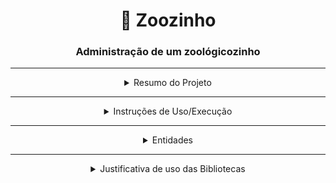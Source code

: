 <div align="center">

# 🦁 Zoozinho

### Administração de um zoológicozinho

</div>

---

<details><summary align="center">Resumo do Projeto</summary>

- Interface web desenvolvida com **React.js**, utilizando **HTML**, **CSS** e **JavaScript**
- Uma **Web API REST**, desenvolvida com **ASP.NET em C#**
- Persistência de dados com banco de dados **PostgreSQL**
- Integração entre front-end e back-end utilizando **requisições HTTP**
- Mapeamento objeto-relacional feito com **NHibernate**
- Funcionalidades para cadastro, listagem, atualização e remoção de:
  - Categorias
  - Espécies
  - Recintos
  - Habitats
  - Galpão (apenas Leitura e edição)
  - Animais (com criação de movimentações no editar)
- Relatórios interativos (de Galpão e Recintos) com gráficos utilizando **Recharts**

</details>

---


<details><summary align="center">Instruções de Uso/Execução</summary>

1) Tenha o GIT instalado:

```
https://git-scm.com/download/win
```

2) Tenha o SDK do DOTNET 8.0 instalado:

```
https://dotnet.microsoft.com/pt-br/download
```

3) Tenha o NPM instalado:

```
https://docs.npmjs.com/downloading-and-installing-node-js-and-npm
```

4) Tenha o driver do Postgresql instalado:

```
https://www.enterprisedb.com/downloads/postgres-postgresql-downloads
```

5) Tenha uma IDE para Postgresql instalada, recomendo o pgAdmin:

```
https://www.pgadmin.org/download/pgadmin-4-windows/
```

6) Caso tenha acabado de instalar algum dos itens acima, reinicie seu computador
7) Abra um terminal e clone o repositório:

```bash
git clone https://github.com/Vinicius-Brandi/Zoozinho.git
```

8) Acesse o diretório do repositório clonado:

```bash
cd .\Zoozinho\
```

9) Abra o diretório atual no Explorador de Arquivos pra facilitar a explicação:

```bash
explorer .
```

10) Existe uma pasta de script seguindo o caminho Zoozinho/ZooConsole/Database, abrir tanto o script como os inserts em bloco de notas

11) Abra sua IDE do Postgresql (pgAdmin)
12) Confirme que exista um servidor assim:

- Nome: localhost
- Host: 127.0.0.1
- Porta: 5432
- Senha: 1234 _(Tudo é padrão menos essa senha, garanta que esteja assim)_

13) Conecte-se ao servidor registrado crie um banco de dados com nome = postgres (meio de algum software como DBEAVER(de preferência)
    
14) Crie um script e coloque nele o script que que está no banco de dados, pegue todo ele com o mouse e dê ctrl+enter
    
15) Depois coloque os inserts no script, pegue todo ele com o mouse e dê ctrl+enter
    
16) Abra o Visual Studio 2022, dentro da pasta Zoozinho, tera um arquivo 'ZooConsole.sln', clique nele, você entrara no projeto
    
17) Na parte superior terá um uma engrenagem com os dois projetos, clique nela e escolha ZoozinhoAPI, e clique play logo ao lado
    
18) Após isso abrirá um swagger
```
/localhost:7100/swagger/index.html
```
    
20) Volte para o explorador de arquivos, abra o terminal na pasta zoozinho-react

```bash
# Instale as dependências
npm install

# Rode o projeto localmente
npm run dev
```
20) Aparecerá um link, ctrl+clique e você está com meu projeto web rodando
</details>

---


<details>
    <summary align="center">Entidades</summary>

 Este projeto possui 7 entidades principais que representam a estrutura do sistema. Abaixo, você encontrará a descrição, regras e funcionalidades de cada uma delas.

---

## Categorias

A entidade **Categoria** representa um agrupamento geral(base de tudo) que pode estar associado a espécies e a um recinto.

### Regras e Características

- Nome único obrigatório.
- Pode conter uma lista de espécies associadas.
- Pode estar vinculada a um único recinto.
- Não pode ser excluída se vinculada a espécies ou recinto.

### Funcionalidades

- Cadastro (`Cadastrar`)
- Atualização (`Atualizar`)
- Busca por ID (`BuscarPorId`)
- Listagem paginada e com pesquisa (`Listar`)
- Exclusão com validações (`Deletar`)

---

## Recintos

O **Recinto** representa uma área física onde habitats são alocados, vinculado a uma categoria.

### Regras e Características

- Vinculado a uma única categoria.
- Apenas um recinto por categoria.
- Possui capacidade máxima de habitats.
- Categoria não pode ser alterada se houver habitats vinculados.
- Não pode ser excluído se possuir habitats.
- Ao excluir, desvincula a categoria automaticamente.

### Funcionalidades

- Cadastrar (`Cadastrar`)
- Atualizar (`Atualizar`)
- Buscar por ID com detalhes (`BuscarPorId`)
- Listar com paginação e filtro (`Listar`)
- Excluir com validações (`Deletar`)
- Gerar relatório de animais e espécies (`Relatorio`)

---

## Espécies

A entidade **Espécie** representa um grupo de animais com características semelhantes.

### Regras e Características

- Nome único obrigatório.
- Vinculada a uma única categoria.
- Pode ter vários animais associados.
- Pode possuir um habitat.
- Categoria não pode ser alterada se já possuir habitat.
- Exclusão proibida se houver animais ou habitat, exceto exclusão forçada.
- Relatórios por categoria disponíveis.

### Funcionalidades

- Cadastrar (`Cadastrar`)
- Atualizar (`Atualizar`)
- Buscar por ID com habitat e animais (`BuscarPorId`)
- Listar com paginação, pesquisa e filtro por categoria (`Listar`)
- Excluir com validações e exclusão forçada (`Deletar`)
- Gerar relatório por categoria (`RelatorioPorCategoria`)

---

## Habitats

Representa o ambiente físico para uma espécie dentro de um recinto.

### Regras e Características

- Pertence a um recinto e a uma espécie.
- Espécie e recinto devem pertencer à mesma categoria.
- Limitação de número de habitats por recinto.
- Não pode ser excluído se possuir animais.
- Ao excluir, desvincula recinto e espécie.
- Nome pesquisável e listável com paginação.

### Funcionalidades

- Cadastrar (`Cadastrar`)
- Atualizar (`Atualizar`)
- Buscar por ID com dados completos (`BuscarPorId`)
- Listar com filtros (`Listar`)
- Excluir com validações (`Deletar`)

---

## Galpão

Espaço único para alocar animais excedentes ou sem habitat.

### Regras e Características

- Apenas um galpão no sistema.
- Capacidade máxima: 15 animais.
- Nome definido automaticamente pela categoria.
- Capacidade só pode aumentar.
- Pode conter várias espécies.
- Não pode ser excluído.

### Funcionalidades

- Cadastrar (se não existir) (`Cadastrar`)
- Atualizar capacidade (`Atualizar`)
- Buscar galpão atual com animais (`Mostrar`)
- Listar animais presentes (`ListarAnimais`)
- Gerar relatório de ocupação por espécie (`Relatorio`)

---

## Animais

Representa cada animal sob os cuidados do zoológico.

### Regras e Características

- Pertence a uma única espécie.
- Pode estar em habitat ou galpão, nunca ambos.
- Sexo válido obrigatório.
- Obrigatório habitat ou galpão se a espécie possuir habitats.
- Se não houver habitats, deve ir para galpão.
- Não pode alocar em local com capacidade cheia.
- Registra movimentações de localização.

### Funcionalidades

- Cadastrar (`Cadastrar`)
- Atualizar dados e alocação (`Atualizar`)
- Buscar por ID com detalhes (`BuscarPorId`)
- Listar com filtros (`Listar`)
- Excluir (`Deletar`)
- Listar movimentações (`ListarMovimentacoes`)

---

## Movimentações

Registra deslocamentos dos animais entre habitats e galpão.

### Regras e Características

- Associada a um animal.
- Origem pode ser habitat, galpão ou nula (primeira movimentação).
- Destino obrigatório (habitat ou galpão).
- Armazena data e hora.
- Ordenação da mais recente para mais antiga.
- Rastreamento do histórico completo.

### Funcionalidades

- Registrar movimentação (`RegistrarMovimentacao`)
- Listar movimentações por animal com paginação (`ListarPorAnimal`)
</details>

---

<details><summary align="center">Justificativa de uso das Bibliotecas</summary>
<h2 align="center">💻 Tecnologias Utilizadas</h2>
Para desenvolver o **Zoozinho**, utilizei uma combinação de tecnologias no backend e frontend, garantindo uma aplicação eficiente e uma interface de usuário dinâmica e responsiva.

### Back-end

No backend, usamos bibliotecas para conexão com o banco de dados postgreSQL:

- **NHibernate**  
  Um ORM (Object-Relational Mapping) maduro e flexível que mapeia diretamente os objetos C# para as tabelas do banco de dados PostgreSQL.  
  Optamos pelo NHibernate pois ele permite realizar operações complexas, como consultas, inserções, atualizações e exclusões, sem necessidade de escrever SQL manualmente. Além disso, sua estabilidade se destaca frente ao Entity Framework, especialmente no suporte a migrações em PostgreSQL.

- **Npgsql**  
  Driver ADO.NET oficial para comunicação entre aplicações .NET e o banco PostgreSQL.  
  Ele assegura uma conexão eficiente e otimizada, facilitando as operações da API com o banco de dados.

### Front-end

Para a interface do usuário, utilizei biblioteca que facilitavam a reatividade da pagina:

- **React**  
  Biblioteca JavaScript para construção da interface web, que permite criar componentes reutilizáveis e gerenciar o estado da aplicação de forma eficiente, entregando uma experiência dinâmica e responsiva aos usuários, além de permitir fundir html e js com fluidez.

- **React Router DOM**  
  Responsável pelo gerenciamento da navegação interna da aplicação, possibilitando uma SPA (Single Page Application) onde as transições entre páginas ocorrem sem recarregamento, deixando a navegação rápida e fluida.

- **Recharts**  
  Biblioteca especializada em gráficos para React, utilizada para criar relatórios visuais e interativos, com gráficos de pizza. Isso facilita a interpretação dos dados dos galpões e recintos de forma clara e intuitiva.
</details>
